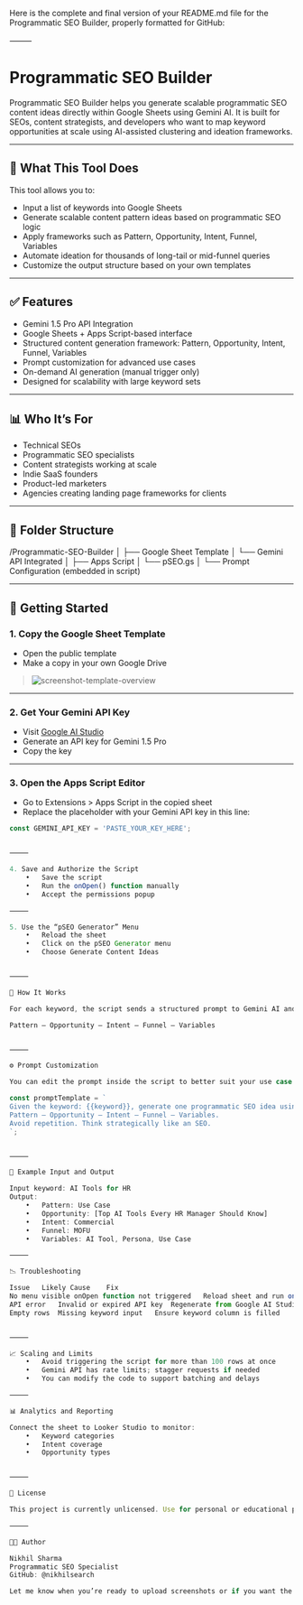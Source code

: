 Here is the complete and final version of your README.md file for the Programmatic SEO Builder, properly formatted for GitHub:

⸻


# Programmatic SEO Builder

Programmatic SEO Builder helps you generate scalable programmatic SEO content ideas directly within Google Sheets using Gemini AI. It is built for SEOs, content strategists, and developers who want to map keyword opportunities at scale using AI-assisted clustering and ideation frameworks.

---

## 🔧 What This Tool Does

This tool allows you to:

- Input a list of keywords into Google Sheets  
- Generate scalable content pattern ideas based on programmatic SEO logic  
- Apply frameworks such as Pattern, Opportunity, Intent, Funnel, Variables  
- Automate ideation for thousands of long-tail or mid-funnel queries  
- Customize the output structure based on your own templates  

---

## ✅ Features

- Gemini 1.5 Pro API Integration  
- Google Sheets + Apps Script-based interface  
- Structured content generation framework: Pattern, Opportunity, Intent, Funnel, Variables  
- Prompt customization for advanced use cases  
- On-demand AI generation (manual trigger only)  
- Designed for scalability with large keyword sets  

---

## 📊 Who It’s For

- Technical SEOs  
- Programmatic SEO specialists  
- Content strategists working at scale  
- Indie SaaS founders  
- Product-led marketers  
- Agencies creating landing page frameworks for clients  

---

## 📁 Folder Structure

/Programmatic-SEO-Builder
│
├── Google Sheet Template
│   └── Gemini API Integrated
│
├── Apps Script
│   └── pSEO.gs
│
└── Prompt Configuration (embedded in script)

---

## 🚀 Getting Started

### 1. Copy the Google Sheet Template

- Open the public template  
- Make a copy in your own Google Drive  

> ![screenshot-template-overview](screenshots/screenshot-sheet-keyword-input.png)

---

### 2. Get Your Gemini API Key

- Visit [Google AI Studio](https://makersuite.google.com/app/apikey)  
- Generate an API key for Gemini 1.5 Pro  
- Copy the key  

---

### 3. Open the Apps Script Editor

- Go to Extensions > Apps Script in the copied sheet  
- Replace the placeholder with your Gemini API key in this line:  
```javascript
const GEMINI_API_KEY = 'PASTE_YOUR_KEY_HERE';


⸻

4. Save and Authorize the Script
	•	Save the script
	•	Run the onOpen() function manually
	•	Accept the permissions popup

⸻

5. Use the “pSEO Generator” Menu
	•	Reload the sheet
	•	Click on the pSEO Generator menu
	•	Choose Generate Content Ideas


⸻

🧠 How It Works

For each keyword, the script sends a structured prompt to Gemini AI and receives a formatted response using this structure:

Pattern – Opportunity – Intent – Funnel – Variables


⸻

⚙️ Prompt Customization

You can edit the prompt inside the script to better suit your use case:

const promptTemplate = `
Given the keyword: {{keyword}}, generate one programmatic SEO idea using the following format:
Pattern – Opportunity – Intent – Funnel – Variables.
Avoid repetition. Think strategically like an SEO.
`;


⸻

📌 Example Input and Output

Input keyword: AI Tools for HR
Output:
	•	Pattern: Use Case
	•	Opportunity: [Top AI Tools Every HR Manager Should Know]
	•	Intent: Commercial
	•	Funnel: MOFU
	•	Variables: AI Tool, Persona, Use Case

⸻

📉 Troubleshooting

Issue	Likely Cause	Fix
No menu visible	onOpen function not triggered	Reload sheet and run onOpen() manually
API error	Invalid or expired API key	Regenerate from Google AI Studio
Empty rows	Missing keyword input	Ensure keyword column is filled


⸻

📈 Scaling and Limits
	•	Avoid triggering the script for more than 100 rows at once
	•	Gemini API has rate limits; stagger requests if needed
	•	You can modify the code to support batching and delays

⸻

📊 Analytics and Reporting

Connect the sheet to Looker Studio to monitor:
	•	Keyword categories
	•	Intent coverage
	•	Opportunity types


⸻

📄 License

This project is currently unlicensed. Use for personal or educational projects. For commercial use or contributions, please reach out.

⸻

👨‍💻 Author

Nikhil Sharma
Programmatic SEO Specialist
GitHub: @nikhilsearch

Let me know when you’re ready to upload screenshots or if you want the file exported directly in `.md` format for GitHub.
